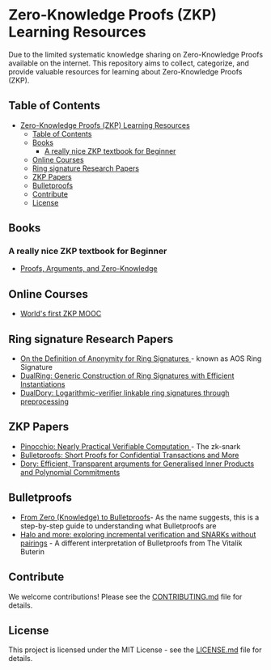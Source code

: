 # Zero-Knowledge Proofs (ZKP) Learning Resources
Due to the limited systematic knowledge sharing on Zero-Knowledge Proofs available on the internet.
This repository aims to collect, categorize, and provide valuable resources for learning about Zero-Knowledge Proofs (ZKP).

## Table of Contents

- [Zero-Knowledge Proofs (ZKP) Learning Resources](#zero-knowledge-proofs-zkp-learning-resources)
  - [Table of Contents](#table-of-contents)
  - [Books](#books)
    - [A really nice ZKP textbook for Beginner](#a-really-nice-zkp-textbook-for-beginner)
  - [Online Courses](#online-courses)
  - [Ring signature Research Papers](#ring-signature-research-papers)
  - [ZKP Papers](#zkp-papers)
  - [Bulletproofs](#bulletproofs)
  - [Contribute](#contribute)
  - [License](#license)


<!-- ## Introduction

Zero-Knowledge Proofs (ZKP) are cryptographic methods that allow one party (the prover) to prove to another party (the verifier) that they possess a certain piece of information, without revealing the information itself. This repository provides a comprehensive list of resources to understand, explore, and implement ZKP.

## How to Use

Navigate through the different categories based on your interests and needs. Each category contains a curated list of resources for different levels (beginner, intermediate, and advanced). -->

## Books

### A really nice ZKP textbook for Beginner
- [Proofs, Arguments, and Zero-Knowledge](https://people.cs.georgetown.edu/jthaler/ProofsArgsAndZK.pdf)



## Online Courses
- [World's first ZKP MOOC](https://www.youtube.com/@blockchain-web3moocs635)


## Ring signature Research Papers
- [On the Definition of Anonymity for Ring Signatures ](https://link.springer.com/chapter/10.1007/11958239_11) - known as AOS Ring Signature
- [DualRing: Generic Construction of Ring Signatures with Efficient Instantiations](https://eprint.iacr.org/2021/1213.pdf)
- [DualDory: Logarithmic-verifier linkable ring signatures
through preprocessing](https://dualdory.github.io/)

## ZKP Papers
- [Pinocchio: Nearly Practical Verifiable Computation 
](https://eprint.iacr.org/2013/279.pdf) - The zk-snark
- [Bulletproofs: Short Proofs for Confidential Transactions and More]([#](https://eprint.iacr.org/2017/1066.pdf))
- [Dory: Efficient, Transparent arguments for
Generalised Inner Products and Polynomial
Commitments](https://eprint.iacr.org/2020/1274.pdf)


## Bulletproofs
- [From Zero (Knowledge) to Bulletproofs](https://github.com/AdamISZ/from0k2bp)- As the name suggests, this is a step-by-step guide to understanding what Bulletproofs are
- [Halo and more: exploring incremental verification and SNARKs without pairings](https://vitalik.ca/general/2021/11/05/halo.html) - A different interpretation of Bulletproofs from The Vitalik Buterin


<!-- ## Tools and Libraries
- [Tool 1](#)
- [Tool 2](#)
- [Tool 3](#) -->

## Contribute

We welcome contributions! Please see the [CONTRIBUTING.md](CONTRIBUTING.md) file for details.

## License

This project is licensed under the MIT License - see the [LICENSE.md](LICENSE.md) file for details.
